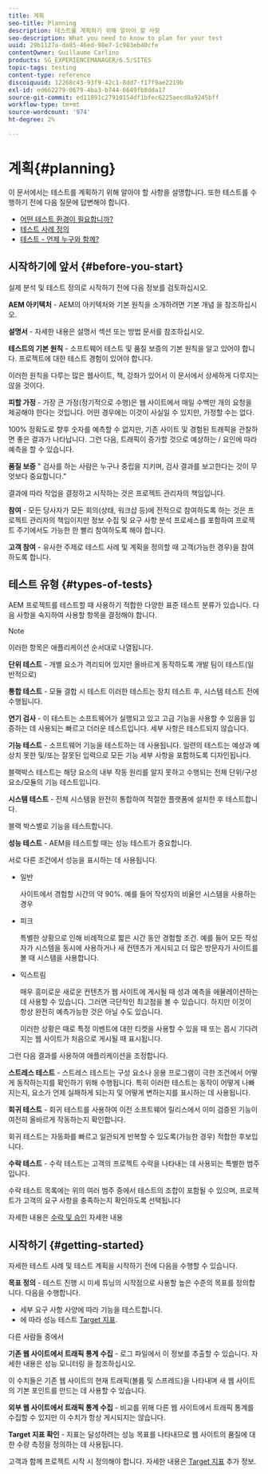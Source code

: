 ```yaml
---
title: 계획
seo-title: Planning
description: 테스트를 계획하기 위해 알아야 할 사항
seo-description: What you need to know to plan for your test
uuid: 29b1127a-da85-46ed-98e7-1c983eb40cfe
contentOwner: Guillaume Carlino
products: SG_EXPERIENCEMANAGER/6.5/SITES
topic-tags: testing
content-type: reference
discoiquuid: 12268c43-93f9-42c1-8dd7-f17f9ae2219b
exl-id: ed662279-0679-4ba3-b744-6649fb8dda17
source-git-commit: ed11891c27910154df1bfec6225aecd8a9245bff
workflow-type: tm+mt
source-wordcount: '974'
ht-degree: 2%

---
```


# 계획{#planning}

이 문서에서는 테스트를 계획하기 위해 알아야 할 사항을 설명합니다. 또한 테스트를 수행하기 전에 다음 질문에 답변해야 합니다.

* [어떤 테스트 환경이 필요합니까?](/help/sites-developing/test-environments.md)
* [테스트 사례 정의](/help/sites-developing/test-cases.md)
* [테스트 - 언제 누구와 함께?](/help/sites-developing/when-who.md)

## 시작하기에 앞서 {#before-you-start}

실제 분석 및 테스트 정의로 시작하기 전에 다음 정보를 검토하십시오.

**AEM 아키텍처** - AEM의 아키텍처와 기본 원칙을 소개하려면 기본 개념 을 참조하십시오.

**설명서** - 자세한 내용은 설명서 섹션 또는 방법 문서를 참조하십시오.

**테스트의 기본 원칙** - 소프트웨어 테스트 및 품질 보증의 기본 원칙을 알고 있어야 합니다. 프로젝트에 대한 테스트 경험이 있어야 합니다.

이러한 원칙을 다루는 많은 웹사이트, 책, 강좌가 있어서 이 문서에서 상세하게 다루지는 않을 것이다.

**피할 가정** - 가장 큰 가정(정기적으로 수행)은 웹 사이트에서 매일 수백만 개의 요청을 제공해야 한다는 것입니다. 어떤 경우에는 이것이 사실일 수 있지만, 가정할 수는 없다.

100% 정확도로 향후 숫자를 예측할 수 없지만, 기존 사이트 및 경험된 트래픽을 관찰하면 좋은 결과가 나타납니다. 그런 다음, 트래픽이 증가할 것으로 예상하는 / 요인에 따라 예측을 할 수 있습니다.

**품질 보증** &quot; 검사를 하는 사람은 누구나 중립을 지키며, 검사 결과를 보고한다는 것이 무엇보다 중요합니다.&quot;

결과에 따라 작업을 결정하고 시작하는 것은 프로젝트 관리자의 책임입니다.

**참여** - 모든 당사자가 모든 회의(상태, 워크샵 등)에 전적으로 참여하도록 하는 것은 프로젝트 관리자의 책임이지만 정보 수집 및 요구 사항 분석 프로세스를 포함하여 프로젝트 주기에서도 가능한 한 빨리 참여하도록 해야 합니다.

**고객 참여** - 유사한 주제로 테스트 사례 및 계획을 정의할 때 고객(가능한 경우)을 참여하도록 합니다.

## 테스트 유형 {#types-of-tests}

AEM 프로젝트를 테스트할 때 사용하기 적합한 다양한 표준 테스트 분류가 있습니다. 다음 사항을 숙지하여 사용할 항목을 결정해야 합니다.

>[!NOTE]
>
>이러한 항목은 애플리케이션 순서대로 나열됩니다.

**단위 테스트** - 개별 요소가 격리되어 있지만 올바르게 동작하도록 개발 팀이 테스트(일반적으로)

**통합 테스트** - 모듈 결합 시 테스트 이러한 테스트는 장치 테스트 후, 시스템 테스트 전에 수행됩니다.

**연기 검사** - 이 테스트는 소프트웨어가 실행되고 있고 고급 기능을 사용할 수 있음을 입증하는 데 사용되는 빠르고 더러운 테스트입니다. 세부 사항은 테스트되지 않습니다.

**기능 테스트** - 소프트웨어 기능을 테스트하는 데 사용됩니다. 일련의 테스트는 예상과 예상치 못한 및/또는 잘못된 입력으로 모든 기능 세부 사항을 포함하도록 디자인됩니다.

블랙박스 테스트는 해당 요소의 내부 작동 원리를 알지 못하고 수행되는 전체 단위/구성 요소/모듈의 기능 테스트입니다.

**시스템 테스트** - 전체 시스템을 완전히 통합하여 적절한 플랫폼에 설치한 후 테스트합니다.

블랙 박스별로 기능을 테스트합니다.

**성능 테스트** - AEM을 테스트할 때는 성능 테스트가 중요합니다.

서로 다른 조건에서 성능을 표시하는 데 사용됩니다.

* 일반

   사이트에서 경험할 시간의 약 90%. 예를 들어 작성자의 비율만 시스템을 사용하는 경우

* 피크

   특별한 상황으로 인해 비례적으로 짧은 시간 동안 경험할 조건. 예를 들어 모든 작성자가 시스템을 동시에 사용하거나 새 컨텐츠가 게시되고 더 많은 방문자가 사이트를 볼 때 시스템을 사용합니다.

* 익스트림

   매우 흥미로운 새로운 컨텐츠가 웹 사이트에 게시될 때 성과 예측을 에뮬레이션하는 데 사용할 수 있습니다. 그러면 극단적인 최고점을 볼 수 있습니다. 하지만 이것이 항상 완전히 예측가능한 것은 아닐 수도 있습니다.

   이러한 상황은 때로 특정 이벤트에 대한 티켓을 사용할 수 있을 때 또는 몹시 기다려지는 웹 사이트가 처음으로 게시될 때 표시됩니다.

그런 다음 결과를 사용하여 애플리케이션을 조정합니다.

**스트레스 테스트** - 스트레스 테스트는 구성 요소나 응용 프로그램이 극한 조건에서 어떻게 동작하는지를 확인하기 위해 수행됩니다. 특히 이러한 테스트는 동작이 어떻게 나빠지는지, 요소가 언제 실패하게 되는지 및 어떻게 변하는지를 표시하는 데 사용됩니다.

**회귀 테스트** - 회귀 테스트를 사용하여 이전 소프트웨어 릴리스에서 이미 검증된 기능이 여전히 올바르게 작동하는지 확인합니다.

회귀 테스트는 자동화를 빠르고 일관되게 반복할 수 있도록(가능한 경우) 적합한 후보입니다.

**수락 테스트** - 수락 테스트는 고객의 프로젝트 수락을 나타내는 데 사용되는 특별한 범주입니다.

수락 테스트 목록에는 위의 여러 범주 중에서 테스트의 조합이 포함될 수 있으며, 프로젝트가 고객의 요구 사항을 충족하는지 확인하도록 선택됩니다

자세한 내용은 [수락 및 승인](/help/sites-developing/acceptance-signoff.md) 자세한 내용

## 시작하기 {#getting-started}

자세한 테스트 사례 및 테스트 계획을 시작하기 전에 다음을 수행할 수 있습니다.

**목표 정의** - 테스트 진행 시 미세 튜닝의 시작점으로 사용할 높은 수준의 목표를 정의합니다. 다음을 수행합니다.

* 세부 요구 사항 사양에 따라 기능을 테스트합니다.
* 에 따라 성능 테스트 [Target 지표](/help/managing/best-practices-further-reference.md#key-performance-indicators-and-target-metrics).

다른 사람들 중에서

**기존 웹 사이트에서 트래픽 통계 수집** - 로그 파일에서 이 정보를 추출할 수 있습니다. 자세한 내용은 성능 모니터링 을 참조하십시오.

이 수치들은 기존 웹 사이트의 현재 트래픽(볼륨 및 스프레드)을 나타내며 새 웹 사이트의 기본 포인트를 만드는 데 사용할 수 있습니다.

**외부 웹 사이트에서 트래픽 통계 수집** - 비교를 위해 다른 웹 사이트에서 트래픽 통계를 수집할 수 있지만 이 수치가 항상 게시되지는 않습니다.

**Target 지표 확인** - 지표는 달성하려는 성능 목표를 나타내므로 웹 사이트의 품질에 대한 수량 측정을 정의하는 데 사용됩니다.

고객과 함께 프로젝트 시작 시 정의해야 합니다. 자세한 내용은 [Target 지표](/help/sites-developing/planning.md) 추가 정보.
